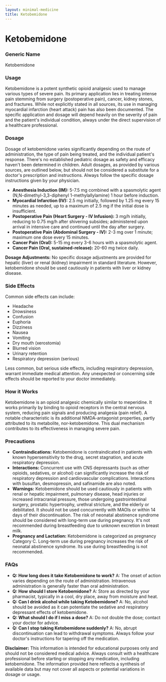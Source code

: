 ```yaml
---
layout: minimal-medicine
title: Ketobemidone
---
```


# Ketobemidone
### Generic Name
Ketobemidone

### Usage
Ketobemidone is a potent synthetic opioid analgesic used to manage various types of severe pain. Its primary application lies in treating intense pain stemming from surgery (postoperative pain), cancer, kidney stones, and fractures.  While not explicitly stated in all sources, its use in managing myocardial infarction (heart attack) pain has also been documented.  The specific application and dosage will depend heavily on the severity of pain and the patient's individual condition, always under the direct supervision of a healthcare professional.

### Dosage
Dosage of ketobemidone varies significantly depending on the route of administration, the type of pain being treated, and the individual patient's response.  There's no established pediatric dosage as safety and efficacy haven't been determined in children.  Adult dosages, as provided by various sources, are outlined below, but should not be considered a substitute for a doctor's prescription and instructions.  Always follow the specific dosage instructions given by your physician.

* **Anesthesia Induction (IM):** 5-7.5 mg combined with a spasmolytic agent (N,N-dimethyl-3,3-diphenyl 1-methylallylamine) 1 hour before induction.
* **Myocardial Infarction (IV):** 2.5 mg initially, followed by 1.25 mg every 15 minutes as needed, up to a maximum of 2.5 mg if the initial dose is insufficient.
* **Postoperative Pain (Heart Surgery - IV Infusion):** 3 mg/h initially, reducing to 0.75 mg/h after shivering subsides; administered upon arrival in intensive care and continued until the day after surgery.
* **Postoperative Pain (Abdominal Surgery - IV):** 2-3 mg over 1 minute; maximum one dose every 15 minutes.
* **Cancer Pain (Oral):** 5-15 mg every 3-6 hours with a spasmolytic agent.
* **Cancer Pain (Oral, sustained-release):** 20-60 mg twice daily.

**Dosage Adjustments:**  No specific dosage adjustments are provided for hepatic (liver) or renal (kidney) impairment in standard literature.  However, ketobemidone should be used cautiously in patients with liver or kidney disease.


### Side Effects
Common side effects can include:

* Headache
* Drowsiness
* Confusion
* Euphoria
* Dizziness
* Nausea
* Vomiting
* Dry mouth (xerostomia)
* Blurred vision
* Urinary retention
* Respiratory depression (serious)

Less common, but serious side effects, including respiratory depression, warrant immediate medical attention.  Any unexpected or concerning side effects should be reported to your doctor immediately.


### How it Works
Ketobemidone is an opioid analgesic chemically similar to meperidine. It works primarily by binding to opioid receptors in the central nervous system, reducing pain signals and producing analgesia (pain relief).  A notable characteristic is its additional NMDA-antagonist properties, partly attributed to its metabolite, nor-ketobemidone.  This dual mechanism contributes to its effectiveness in managing severe pain.


### Precautions
* **Contraindications:**  Ketobemidone is contraindicated in patients with known hypersensitivity to the drug, secret stagnation, and acute respiratory depression.
* **Interactions:**  Concurrent use with CNS depressants (such as other opioids, sedatives, or alcohol) can significantly increase the risk of respiratory depression and cardiovascular complications.  Interactions with busulfan, desmopressin, and safinamide are also noted.
* **Warnings:** Ketobemidone should be used cautiously in patients with renal or hepatic impairment, pulmonary disease, head injuries or increased intracranial pressure, those undergoing gastrointestinal surgery, prostatic hypertrophy, urethral stricture, and the elderly or debilitated.  It should not be used concurrently with MAOIs or within 14 days of their discontinuation.  The risk of neonatal abstinence syndrome should be considered with long-term use during pregnancy.  It's not recommended during breastfeeding due to unknown excretion in breast milk.
* **Pregnancy and Lactation:** Ketobemidone is categorized as pregnancy Category C.  Long-term use during pregnancy increases the risk of neonatal abstinence syndrome.  Its use during breastfeeding is not recommended.


### FAQs

* **Q: How long does it take Ketobemidone to work?** A: The onset of action varies depending on the route of administration.  Intravenous administration is generally faster than oral administration.
* **Q: How should I store Ketobemidone?** A: Store as directed by your pharmacist, typically in a cool, dry place, away from moisture and heat.
* **Q: Can I drink alcohol while taking Ketobemidone?** A: No, alcohol should be avoided as it can potentiate the sedative and respiratory depressant effects of ketobemidone.
* **Q: What should I do if I miss a dose?** A:  Do not double the dose; contact your doctor for advice.
* **Q: Can I stop taking Ketobemidone suddenly?** A: No, abrupt discontinuation can lead to withdrawal symptoms. Always follow your doctor's instructions for tapering off the medication.


**Disclaimer:** This information is intended for educational purposes only and should not be considered medical advice. Always consult with a healthcare professional before starting or stopping any medication, including ketobemidone.  The information provided here reflects a synthesis of available data but may not cover all aspects or potential variations in dosage or usage.
